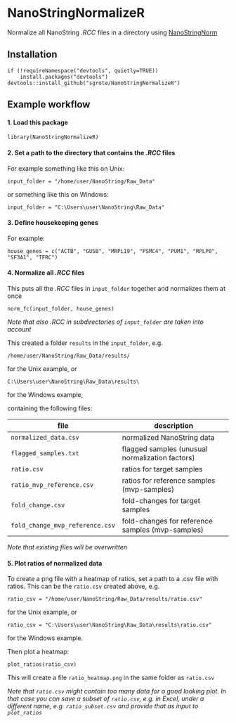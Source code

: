 

# NanoStringNormalizeR

Normalize all NanoString *.RCC* files in a directory using [NanoStringNorm](https://CRAN.R-project.org/package=NanoStringNorm)


## Installation

```
if (!requireNamespace("devtools", quietly=TRUE))
    install.packages("devtools")
devtools::install_github("sgrote/NanoStringNormalizeR")
```


## Example workflow

#### 1. Load this package

```
library(NanoStringNormalizeR)
```

#### 2. Set a path to the directory that contains the *.RCC* files

For example something like this on Unix:

```
input_folder = "/home/user/NanoString/Raw_Data"
```

or something like this on Windows:

```
input_folder = "C:\Users\user\NanoString\Raw_Data"
```

#### 3. Define housekeeping genes

For example:

```
house_genes = c("ACTB", "GUSB", "MRPL19", "PSMC4", "PUM1", "RPLP0", "SF3A1", "TFRC")
```

#### 4. Normalize all *.RCC* files

This puts all the *.RCC* files in `input_folder` together and normalizes them at once

```
norm_fc(input_folder, house_genes)
```

_Note that also _.RCC_ in subdirectories of `input_folder` are taken into account_


This created a folder `results` in the `input_folder`, e.g.


```
/home/user/NanoString/Raw_Data/results/
```

for the Unix example, or

```
C:\Users\user\NanoString\Raw_Data\results\
```

for the Windows example,

containing the following files:

file | description |
----- | ----- |
`normalized_data.csv` | normalized NanoString data |
`flagged_samples.txt` | flagged samples (unusual normalization factors) |
`ratio.csv` | ratios for target samples |
`ratio_mvp_reference.csv` | ratios for reference samples (mvp-samples) |
`fold_change.csv` | fold-changes for target samples |
`fold_change_mvp_reference.csv`	| fold-changes for reference samples (mvp-samples) |


_Note that existing files will be overwritten_


#### 5. Plot ratios of normalized data

To create a png file with a heatmap of ratios, set a path to a .csv file with ratios.
This can be the `ratio.csv` created above, e.g.


```
ratio_csv = "/home/user/NanoString/Raw_Data/results/ratio.csv"
```

for the Unix example, or

```
ratio_csv = "C:\Users\user\NanoString\Raw_Data\results\ratio.csv"
```

for the Windows example.

Then plot a heatmap:

```
plot_ratios(ratio_csv)
```

This will create a file `ratio_heatmap.png` in the same folder as `ratio.csv`

_Note that `ratio.csv` might contain too many data for a good looking plot._
_In that case you can save a subset of `ratio.csv`, e.g. in Excel, under a different name, e.g. `ratio_subset.csv` and provide that as input to `plot_ratios`_


